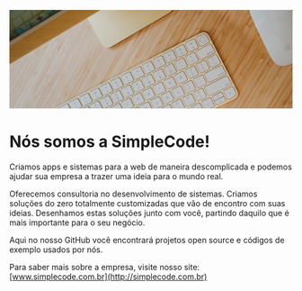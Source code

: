 ![Header](https://raw.githubusercontent.com/SimpleCodeBR/.github/main/profile/cover.jpg "Header")

# Nós somos a SimpleCode!

Criamos apps e sistemas para a web de maneira descomplicada e podemos ajudar sua empresa a trazer uma ideia para o mundo real.

Oferecemos consultoria no desenvolvimento de sistemas. Criamos soluções do zero totalmente customizadas que vão de encontro com suas ideias. Desenhamos estas soluções junto com você, partindo daquilo que é mais importante para o seu negócio.

Aqui no nosso GitHub você encontrará projetos open source e códigos de exemplo usados por nós.

Para saber mais sobre a empresa, visite nosso site: [www.simplecode.com.br](http://simplecode.com.br)